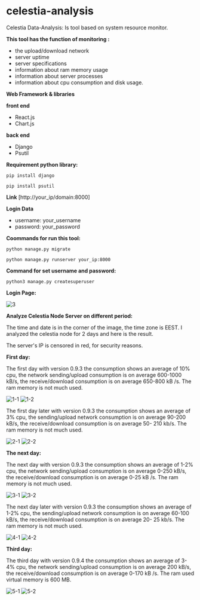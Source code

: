 # celestia-analysis

Celestia Data-Analysis: Is tool based on system resource monitor.

**This tool has the function of monitoring :** 

- the upload/download network
- server uptime
- server specifications
- information about ram memory usage
- information about server processes
- information about cpu consumption and disk usage.

**Web Framework & libraries**

**front end**
 - React.js
 - Chart.js
 
**back end**
 - Django
 - Psutil
 
 **Requirement python library:**
 
 ```pip install django```
 
 ```pip install psutil```

**Link**
[http://your_ip/domain:8000]

**Login Data**
 - username: your_username
 - password: your_password
 
 
 **Coommands for run this tool:**
 
 ```python manage.py migrate ```
 
 ```python manage.py runserver your_ip:8000 ```
 
 **Command for set username and password:**
 
 ```python3 manage.py createsuperuser```

 
 **Login Page:**
 
 ![3](https://github.com/VuzzyM/celestia-analysis/assets/66425682/75f9be93-d01d-4b7e-ac6e-0ddacb35b338)


**Analyze Celestia Node Server on different period:**

The time and date is in the corner of the image, the time zone is EEST.
I analyzed the celestia node for 2 days and here is the result.

The server's IP is censored in red, for security reasons.

**First day:**

The first day with version 0.9.3 the consumption shows an average of 10% cpu, the network sending/upload consumption is on average 600-1000 kB/s, the receive/download consumption is on average 650-800 kB /s. The ram memory is not much used.

![1-1](https://github.com/VuzzyM/celestia-analysis/assets/66425682/108f9982-063b-463c-aa00-ac37e37dac2b)
![1-2](https://github.com/VuzzyM/celestia-analysis/assets/66425682/e3b5a4a1-d15c-4ea0-90f1-67a7ff8db179)

The first day later with version 0.9.3 the consumption shows an average of 3% cpu, the sending/upload network consumption is on average 90-200 kB/s, the receive/download consumption is on average 50- 210 kb/s. The ram memory is not much used.

![2-1](https://github.com/VuzzyM/celestia-analysis/assets/66425682/70e9859c-8e06-4904-a9f6-2ec3225f07ab)
![2-2](https://github.com/VuzzyM/celestia-analysis/assets/66425682/bd5908cb-77a3-44ef-9668-f506878189f8)

**The next day:**

The next day with version 0.9.3 the consumption shows an average of 1-2% cpu, the network sending/upload consumption is on average 0-250 kB/s, the receive/download consumption is on average 0-25 kB /s. The ram memory is not much used.

![3-1](https://github.com/VuzzyM/celestia-analysis/assets/66425682/df94054a-5a33-4e09-a460-15e4726a1174)
![3-2](https://github.com/VuzzyM/celestia-analysis/assets/66425682/ae663a1c-c19a-4d22-aa42-71f7d3483cc7)

The next day later with version 0.9.3 the consumption shows an average of 1-2% cpu, the sending/upload network consumption is on average 60-100 kB/s, the receive/download consumption is on average 20- 25 kb/s. The ram memory is not much used.

![4-1](https://github.com/VuzzyM/celestia-analysis/assets/66425682/9d1f852d-f3e9-4093-a72a-57733524ffcc)
![4-2](https://github.com/VuzzyM/celestia-analysis/assets/66425682/467cdcf4-6f39-4bb4-8d57-4ab78057584f)

**Third day:**

The third day with version 0.9.4 the consumption shows an average of 3-4% cpu, the network sending/upload consumption is on average 200 kB/s, the receive/download consumption is on average 0-170 kB /s. The ram used virtual memory is 600 MB.

![5-1](https://github.com/VuzzyM/celestia-analysis/assets/66425682/5c83263c-5add-4ea1-b838-f4fba31d13fa)
![5-2](https://github.com/VuzzyM/celestia-analysis/assets/66425682/0ee58fd0-47fb-44d3-96d3-7eb8f2c86311)












